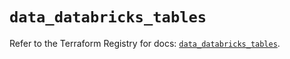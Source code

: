 # `data_databricks_tables`

Refer to the Terraform Registry for docs: [`data_databricks_tables`](https://registry.terraform.io/providers/databricks/databricks/1.85.0/docs/data-sources/tables).
